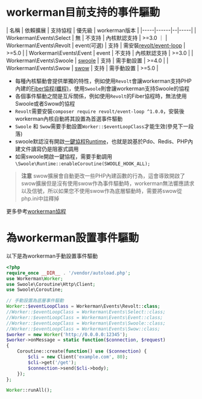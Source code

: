 # workerman目前支持的事件驅動

| 名稱  | 依賴擴展 | 支持協程 |  優先級  |  workerman版本  |
|-----|------|--|-----|
|  Workerman\Events\Select   |   無   | 不支持  |  內核默認支持   |  >=3.0  ｜
|  Workerman\Events\Revolt   |   event(可選)   | 支持 |  需安裝[revolt/event-loop](https://github.com/revoltphp/event-loop)   |  >=5.0  |
|  Workerman\Events\Event   |   event   | 不支持 |  內核默認支持   |  >=3.0  |
|  Workerman\Events\Swoole   |  [swoole](https://github.com/swoole/swoole-src)   | 支持 |  需手動設置   |  >=4.0  |
|  Workerman\Events\Swow   |   [swow](https://github.com/swow/swow)   | 支持 |  需手動設置   |  >=5.0  |

* 每種內核驅動會提供單獨的特性，例如使用`Revolt`會讓workerman支持PHP內建的[Fiber協程(纖程)](https://www.php.net/manual/zh/language.fibers.php)，使用`Swoole`則會讓workerman支持Swoole的協程
* 各個事件驅動之間是互斥關係，例如使用`Revolt`的Fiber協程時，無法使用Swoole或者Swow的協程
* `Revolt`需要安裝`composer require revolt/event-loop ^1.0.0`，安裝後workerman內核自動將其設置為首選事件驅動
* `Swoole` 和 `Swow`需要手動設置`Worker::$eventLoopClass`才能生效(參見下一段落)
* swoole默認沒有開啟[一鍵協程Runtime](https://wiki.swoole.com/#/runtime?id=runtime)，也就是說基於Pdo、Redis、PHP內建文件讀寫仍是阻塞式調用
* 如需swoole開啟一鍵協程，需要手動調用 `\Swoole\Runtime::enableCoroutine(SWOOLE_HOOK_ALL);`

> **注意**
> swow擴展會自動更改一些PHP內建函數的行為，這會導致開啟了swow擴展但是沒有使用swow作為事件驅動時，workerman無法響應請求以及信號，所以如果您不使用swow作為底層驅動時，需要將swow從php.ini中註釋掉

更多參考[workerman協程](../fiber.md)

# 為workerman設置事件驅動

以下是為workerman手動設置事件驅動

```php
<?php
require_once __DIR__ . '/vendor/autoload.php';
use Workerman\Worker;
use Swoole\Coroutine\Http\Client;
use Swoole\Coroutine;

// 手動設置為底層事件驅動
Worker::$eventLoopClass = Workerman\Events\Revolt::class;
//Worker::$eventLoopClass = Workerman\Events\Select::class;
//Worker::$eventLoopClass = Workerman\Events\Event::class;
//Worker::$eventLoopClass = Workerman\Events\Swoole::class;
//Worker::$eventLoopClass = Workerman\Events\Swow::class;
$worker = new Worker('http://0.0.0.0:12345');
$worker->onMessage = static function($connection, $request)
{
    Coroutine::create(function() use ($connection) {
        $cli = new Client('example.com', 80);
        $cli->get('/get');
        $connection->send($cli->body);
    });
};

Worker::runAll();
```
